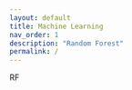 ```yaml
---
layout: default
title: Machine Learning
nav_order: 1
description: "Random Forest"
permalink: /
---
```


RF
